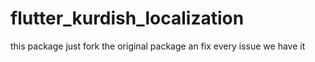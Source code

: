 # flutter_kurdish_localization
this package just fork the original package an fix every issue we have it 
